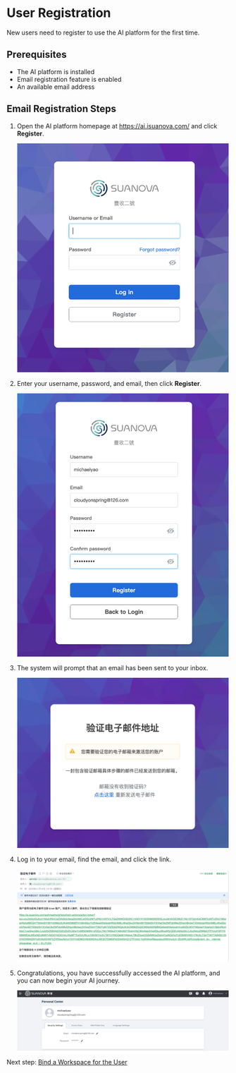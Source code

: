 # User Registration

New users need to register to use the AI platform for the first time.

## Prerequisites

- The AI platform is installed
- Email registration feature is enabled
- An available email address

## Email Registration Steps

1. Open the AI platform homepage at <https://ai.isuanova.com/> and click **Register**.

    ![home](../../images/regis01.png)

2. Enter your username, password, and email, then click **Register**.

    ![to register](../../images/regis02.png)

3. The system will prompt that an email has been sent to your inbox.

    ![to register](../../images/regis03.png)

4. Log in to your email, find the email, and click the link.

    ![email](../../images/regis04.png)

5. Congratulations, you have successfully accessed the AI platform, and you can now begin your AI journey.

    ![verify](../../images/regis05.png)

Next step: [Bind a Workspace for the User](bindws.md)
